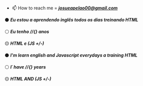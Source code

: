 
- 📫 How to reach me = ***josueapelao00@gmail.com***


<!---
JosueHTML2/JosueHTML2 is a ✨ special ✨ repository because its `README.md` (this file) appears on your GitHub profile.
You can click the Preview link to take a look at your changes.
--->



:black_circle: ***Eu estou a aprendendo inglês todos os dias treinando HTML***

:white_circle: ***Eu tenho //{} anos*** 

:yellow_circle: ***HTML e (JS  +/-)***

:black_circle: ***I'm learn english and Javascript everydays a training HTML***

:white_circle: ***I´ have //{} years***

:yellow_circle: ***HTML AND (JS  +/-)***
  
